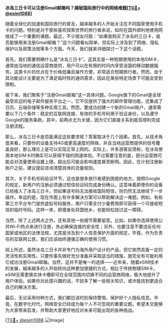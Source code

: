 **冰岛三日卡可以注册Gmail邮箱吗？揭秘国际旅行中的网络难题[[TG💪+ @esim1088](https://t.me/s/esim1088)]**

随着全球化的加速和国际旅行的普及，越来越多的人开始关注在不同国家使用手机卡的问题。特别是对于那些喜欢探索世界的旅行者来说，如何在国外顺利地使用网络成了一个重要的课题。最近，不少朋友问我：“如果我购买了冰岛的三日卡，是否能够用来注册Gmail邮箱？”这个问题看似简单，但实际上涉及到了网络、隐私保护以及政策法规等多个方面。今天，我们就来详细探讨一下这个话题。

首先，我们需要明确什么是“冰岛三日卡”。这其实是一种短期使用的本地SIM卡，通常由当地的通信运营商提供，用户可以在有限的时间内享受该国的移动数据服务。这类卡片的优点在于价格低廉且操作方便，非常适合短期旅行者。然而，由于其功能设计主要是为了满足临时性的通讯需求，因此在某些特定场景下可能会受到限制。

接下来，我们聚焦于“注册Gmail邮箱”这一具体问题。Google旗下的Gmail是全球最受欢迎的电子邮件服务平台之一，它不仅提供了强大的邮件管理功能，还集成了日历、云端存储等多种实用工具。然而，要成功创建一个新的Gmail账户，通常需要以下几个条件：稳定的互联网连接、有效的手机号码用于验证身份，以及遵守Google的服务条款。其中，前两点尤为关键，因为它们直接关系到能否顺利完成注册流程。

那么，冰岛三日卡是否能满足这些要求呢？答案取决于几个因素。首先，从技术角度来看，只要你的设备支持4G或更高速度的网络，并且当地运营商提供的信号覆盖良好，那么理论上是可以实现正常上网的。实际上，许多游客反馈称，在冰岛使用本地SIM卡时确实可以获得不错的网速体验。不过需要注意的是，部分运营商可能会对流量使用设置上限，超出后可能会影响速度甚至断网。因此，在计划注册新账户之前，建议提前咨询清楚具体的流量规则。

其次，关于手机号码验证环节，这也是很多旅行者感到困惑的地方。按照Google的规定，新用户的注册必须通过短信验证码完成身份确认。这意味着即使你的设备已经接入了冰岛三日卡，但如果该号码无法接收国际短信，则仍然无法继续下一步操作。幸运的是，现在市面上有许多解决方案可以帮助解决这一难题。例如，有些第三方平台专门提供虚拟号码服务，用户只需支付少量费用即可获得一个可接收短信的临时号码。这样一来，即便身处异国他乡，也能轻松绕过这一障碍。

当然，除了上述两点之外，还有其他一些细节需要留意。比如，如果你选择使用公共Wi-Fi热点来进行注册，务必确保连接的安全性；另外，也要注意不要违反任何国家或地区的法律法规，尤其是涉及到个人信息保护方面的规定。毕竟，作为负责任的互联网公民，我们应该始终遵循正确的使用习惯。

综上所述，虽然冰岛三日卡并非专门为海外用户设计的产品，但它依然具备一定的灵活性和实用性。只要你事先做好充分准备并采取适当的措施，就完全有可能利用它成功注册Gmail邮箱。当然，这并不是唯一的选择——近年来，随着eSIM技术的发展，越来越多的人开始转向这种更加便捷的方式。相比于传统物理SIM卡，eSIM无需更换实体卡槽即可在全球范围内切换不同的运营商网络，极大地提升了用户体验。如果你对此感兴趣的话，不妨多了解一些相关知识，或许能找到更适合自己的解决方案。

最后，无论采用何种方式，我们都应该时刻保持警惕，保护好个人隐私信息。毕竟，在数字化时代，网络安全已经成为每个人不可忽视的重要议题。希望本文能够为大家带来启发，并帮助大家更好地应对未来可能出现的各种挑战。

[[TG💪+ @esim1088](https://t.me/s/esim1088) ![Image](https://i.postimg.cc/4NQfJmqS/Snipaste-2025-05-13-00-14-12.png)]